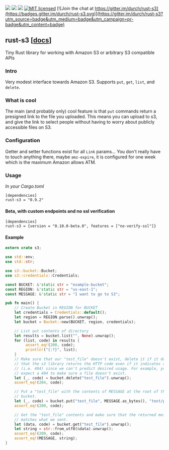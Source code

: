 [![](https://camo.githubusercontent.com/2fee3780a8605b6fc92a43dab8c7b759a274a6cf/68747470733a2f2f696d672e736869656c64732e696f2f62616467652f72757374632d737461626c652d627269676874677265656e2e737667)](https://www.rust-lang.org/downloads.html)
[![](https://travis-ci.org/durch/rust-s3.svg?branch=master)](https://travis-ci.org/durch/rust-s3)
[![](http://meritbadge.herokuapp.com/rust-s3)](https://crates.io/crates/rust-s3)
[![MIT licensed](https://img.shields.io/badge/license-MIT-blue.svg)](https://github.com/durch/rust-s3/blob/master/LICENSE.md)
[![Join the chat at https://gitter.im/durch/rust-s3](https://badges.gitter.im/durch/rust-s3.svg)](https://gitter.im/durch/rust-s3?utm_source=badge&utm_medium=badge&utm_campaign=pr-badge&utm_content=badge)
## rust-s3 [[docs](https://durch.github.io/rust-s3/)]

Tiny Rust library for working with Amazon S3 or arbitrary S3 compatible APIs

### Intro
Very modest interface towards Amazon S3.
Supports `put`, `get`, `list`, and `delete`.

### What is cool

The main (and probably only) cool feature is that `put` commands return a presigned link to the file you uploaded.
This means you can upload to s3, and give the link to select people without having to worry about publicly accessible files on S3.

### Configuration

Getter and setter functions exist for all `Link` params... You don't really have to touch anything there, maybe `amz-expire`,
it is configured for one week which is the maximum Amazon allows ATM.

### Usage

*In your Cargo.toml*

```
[dependencies]
rust-s3 = "0.9.2"
```

#### Beta, with custom endpoints and no ssl verification
```
[dependencies]
rust-s3 = {version = "0.10.0-beta.0", features = ["no-verify-ssl"]}
```



#### Example

```rust
extern crate s3;

use std::env;
use std::str;

use s3::bucket::Bucket;
use s3::credentials::Credentials;

const BUCKET: &'static str = "example-bucket";
const REGION: &'static str = "us-east-1";
const MESSAGE: &'static str = "I want to go to S3";

pub fn main() {
    // Create Bucket in REGION for BUCKET
    let credentials = Credentials::default();
    let region = REGION.parse().unwrap();
    let bucket = Bucket::new(BUCKET, region, credentials);

    // List out contents of directory
    let results = bucket.list("", None).unwrap();
    for (list, code) in results {
         assert_eq!(200, code);
         println!("{:?}", list);
    }
    // Make sure that our "test_file" doesn't exist, delete it if it does. Note
    // that the s3 library returns the HTTP code even if it indicates a failure
    // (i.e. 404) since we can't predict desired usage. For example, you may
    // expect a 404 to make sure a file doesn't exist.
    let (_, code) = bucket.delete("test_file").unwrap();
    assert_eq!(204, code);

    // Put a "test_file" with the contents of MESSAGE at the root of the
    // bucket.
    let (_, code) = bucket.put("test_file", MESSAGE.as_bytes(), "text/plain").unwrap();
    assert_eq!(200, code);

    // Get the "test_file" contents and make sure that the returned message
    // matches what we sent.
    let (data, code) = bucket.get("test_file").unwrap();
    let string = str::from_utf8(&data).unwrap();
    assert_eq!(200, code);
    assert_eq!(MESSAGE, string);
}
```

